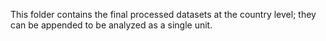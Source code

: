 This folder contains the final processed datasets at the country level; they can be appended to be analyzed as a single unit.
